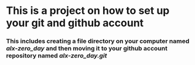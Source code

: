 # This is a project on how to set up your git and github account
### This includes creating a file directory on your computer named *alx-zero_day* and then moving it to your github account repository named *alx-zero_day.git*